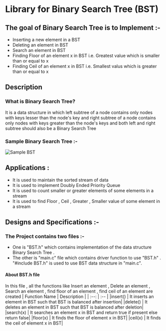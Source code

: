 # Library for Binary Search Tree (BST)
## The goal of Binary Search Tree is to Implement :-
- Inserting a new element in a BST
- Deleting an element in BST
- Search an element in BST
- Finding Floor of an element x in BST i.e. Greatest value which is smaller than or equal to x
- Finding Ceil of an element x in BST i.e. Smallest valus which is greater than or equal to x 
## Description
### What is Binary Search Tree?
It is a data structure in which left subtree of a node contains only nodes with keys lesser than the node's key
and right subtree of a node contains only nodes with keys greater than the node's keys and both left and right subtree should also be a Binary Search Tree
### Sample Binary Search Tree :-
![Sample BST](https://media.geeksforgeeks.org/wp-content/uploads/BSTSearch.png)
## Applications :
 - It is used to maintain the sorted stream of data
 - It is used to implement Doubly Ended Priority Queue
 - It is used to count smaller or greater elements of some elements in a stream
 - It is used to find Floor , Ceil , Greater , Smaller value of some element in a stream
 ##  Designs and Specifications :- 
 ### The Project contains two files :-
- One is "BST.h" which contains implementation of the data structure Binary Search Tree .
- The other is "main.c" file which contains driver function to use "BST.h" . "#include BST.h" is used to use BST data structure in "main.c".
#### About BST.h file
In this file , all the functions like Insert an element , Delete an element , Search an element , find floor of an element , find ceil of an element are created
| Function Name | Description |
| :--: | :-- |
|insert() | It inserts an  element in BST such that BST is balanced after insertion|
|delete() | It deletes an element in BST such that BST is balanced after deletion|
|search(x) | It searches an element x in BST and return true if present else return false|
|floor(x) | It finds the floor of element x in BST|
|ceil(x) | It finds the ceil of element x in BST|
